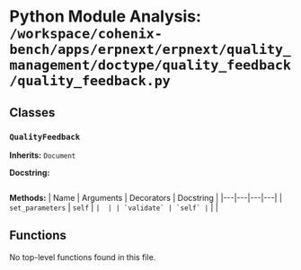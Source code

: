 # Python Module Analysis: `/workspace/cohenix-bench/apps/erpnext/erpnext/quality_management/doctype/quality_feedback/quality_feedback.py`

## Classes

### `QualityFeedback`
**Inherits:** `Document`


**Docstring:**
```

```

**Methods:**
| Name | Arguments | Decorators | Docstring |
|---|---|---|---|
| `set_parameters` | `self` | `` |  |
| `validate` | `self` | `` |  |





## Functions

No top-level functions found in this file.
